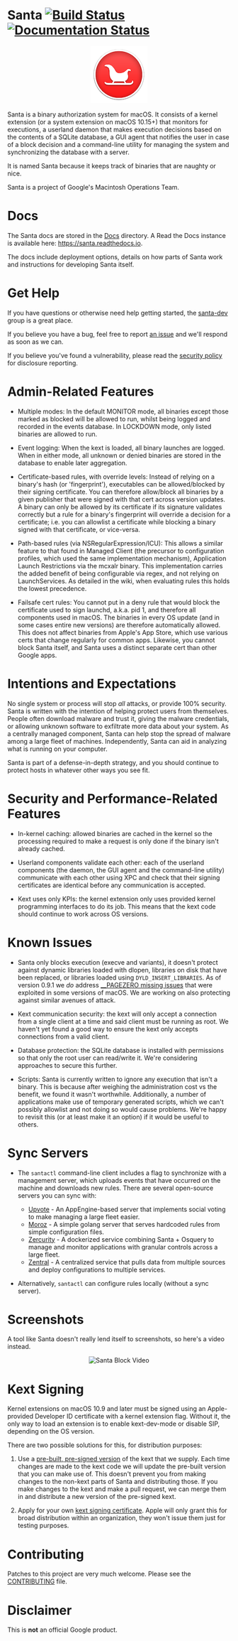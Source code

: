 # Santa [![Build Status][build-status-img]][build-status-link] [![Documentation Status][doc-status-img]][doc-status-link]

[build-status-img]: https://travis-ci.org/google/santa.png?branch=master
[build-status-link]: https://travis-ci.org/google/santa
[doc-status-img]: https://readthedocs.org/projects/santa/badge/?version=latest
[doc-status-link]: https://santa.readthedocs.io/en/latest/?badge=latest

<p align="center">
    <img src="./Source/santa/Resources/Images.xcassets/AppIcon.appiconset/santa-hat-icon-128.png" alt="Santa Icon" />
</p>

Santa is a binary authorization system for macOS. It consists of a kernel
extension (or a system extension on macOS 10.15+) that monitors for executions,
a userland daemon that makes execution decisions based on the contents of a
SQLite database, a GUI agent that notifies the user in case of a block decision
and a command-line utility for managing the system and synchronizing the
database with a server.

It is named Santa because it keeps track of binaries that are naughty or nice.

Santa is a project of Google's Macintosh Operations Team.

# Docs

The Santa docs are stored in the
[Docs](https://github.com/google/santa/blob/master/docs) directory. A Read the
Docs instance is available here: https://santa.readthedocs.io.

The docs include deployment options, details on how parts of Santa work and
instructions for developing Santa itself.

# Get Help

If you have questions or otherwise need help getting started,
the [santa-dev](https://groups.google.com/forum/#!forum/santa-dev) group is a
great place.

If you believe you have a bug, feel free to report [an
issue](https://github.com/google/santa/isues) and we'll respond as soon as we
can.

If you believe you've found a vulnerability, please read the
[security policy](https://github.com/google/santa/security/policy) for
disclosure reporting.

# Admin-Related Features

* Multiple modes: In the default MONITOR mode, all binaries except those marked
  as blocked will be allowed to run, whilst being logged and recorded in
  the events database. In LOCKDOWN mode, only listed binaries are allowed to
  run.

* Event logging: When the kext is loaded, all binary launches are logged.  When
  in either mode, all unknown or denied binaries are stored in the database to
  enable later aggregation.

* Certificate-based rules, with override levels: Instead of relying on a
  binary's hash (or 'fingerprint'), executables can be allowed/blocked by their
  signing certificate. You can therefore allow/block all binaries by a
  given publisher that were signed with that cert across version updates. A
  binary can only be allowed by its certificate if its signature validates
  correctly but a rule for a binary's fingerprint will override a decision for
  a certificate; i.e. you can allowlist a certificate while blocking a binary
  signed with that certificate, or vice-versa.

* Path-based rules (via NSRegularExpression/ICU): This allows a similar feature
  to that found in Managed Client (the precursor to configuration profiles,
  which used the same implementation mechanism), Application Launch
  Restrictions via the mcxalr binary. This implementation carries the added
  benefit of being configurable via regex, and not relying on LaunchServices.
  As detailed in the wiki, when evaluating rules this holds the lowest
  precedence.

* Failsafe cert rules: You cannot put in a deny rule that would block the
  certificate used to sign launchd, a.k.a. pid 1, and therefore all components
  used in macOS. The binaries in every OS update (and in some cases entire new
  versions) are therefore automatically allowed. This does not affect binaries
  from Apple's App Store, which use various certs that change regularly for
  common apps. Likewise, you cannot block Santa itself, and Santa uses a
  distinct separate cert than other Google apps.

# Intentions and Expectations

No single system or process will stop *all* attacks, or provide 100% security.
Santa is written with the intention of helping protect users from themselves.
People often download malware and trust it, giving the malware credentials, or
allowing unknown software to exfiltrate more data about your system. As a
centrally managed component, Santa can help stop the spread of malware among a
large fleet of machines. Independently, Santa can aid in analyzing what is
running on your computer.

Santa is part of a defense-in-depth strategy, and you should continue to
protect hosts in whatever other ways you see fit.

# Security and Performance-Related Features

* In-kernel caching: allowed binaries are cached in the kernel so the
  processing required to make a request is only done if the binary isn't
  already cached.

* Userland components validate each other: each of the userland components (the
  daemon, the GUI agent and the command-line utility) communicate with each
  other using XPC and check that their signing certificates are identical
  before any communication is accepted.

* Kext uses only KPIs: the kernel extension only uses provided kernel
  programming interfaces to do its job. This means that the kext code should
  continue to work across OS versions.

# Known Issues

* Santa only blocks execution (execve and variants), it doesn't protect against
  dynamic libraries loaded with dlopen, libraries on disk that have been
  replaced, or libraries loaded using `DYLD_INSERT_LIBRARIES`. As of version
  0.9.1 we *do* address [__PAGEZERO missing issues](b87482e) that were
  exploited in some versions of macOS. We are working on also protecting
  against similar avenues of attack.

* Kext communication security: the kext will only accept a connection from a
  single client at a time and said client must be running as root. We haven't
  yet found a good way to ensure the kext only accepts connections from a valid
  client.

* Database protection: the SQLite database is installed with permissions so
  that only the root user can read/write it. We're considering approaches to
  secure this further.

* Scripts: Santa is currently written to ignore any execution that isn't a
  binary. This is because after weighing the administration cost vs the
  benefit, we found it wasn't worthwhile. Additionally, a number of
  applications make use of temporary generated scripts, which we can't possibly
  allowlist and not doing so would cause problems. We're happy to revisit this
  (or at least make it an option) if it would be useful to others.

# Sync Servers

* The `santactl` command-line client includes a flag to synchronize with a
  management server, which uploads events that have occurred on the machine and
  downloads new rules. There are several open-source servers you can sync with:

    * [Upvote](https://github.com/google/upvote) - An AppEngine-based server
      that implements social voting to make managing a large fleet easier.
    * [Moroz](https://github.com/groob/moroz) - A simple golang server that
      serves hardcoded rules from simple configuration files.
    * [Zercurity](https://github.com/zercurity/zercurity) - A dockerized
      service combining Santa + Osquery to manage and monitor applications 
      with granular controls across a large fleet. 
    * [Zentral](https://github.com/zentralopensource/zentral/wiki) - A
      centralized service that pulls data from multiple sources and deploy
      configurations to multiple services.

* Alternatively, `santactl` can configure rules locally (without a sync
  server).

# Screenshots

A tool like Santa doesn't really lend itself to screenshots, so here's a video
instead.


<p align="center"> <img src="https://thumbs.gfycat.com/MadFatalAmphiuma-small.gif" alt="Santa Block Video" /> </p>

# Kext Signing
Kernel extensions on macOS 10.9 and later must be signed using an Apple-provided
Developer ID certificate with a kernel extension flag. Without it, the only way
to load an extension is to enable kext-dev-mode or disable SIP, depending on
the OS version.

There are two possible solutions for this, for distribution purposes:

1) Use a [pre-built, pre-signed
version](https://github.com/google/santa/releases) of the kext that we supply.
Each time changes are made to the kext code we will update the pre-built
version that you can make use of. This doesn't prevent you from making changes
to the non-kext parts of Santa and distributing those.  If you make changes to
the kext and make a pull request, we can merge them in and distribute a new
version of the pre-signed kext.

2) Apply for your own [kext signing
certificate](https://developer.apple.com/contact/kext/).  Apple will only grant
this for broad distribution within an organization, they won't issue them just
for testing purposes.

# Contributing
Patches to this project are very much welcome. Please see the
[CONTRIBUTING](https://github.com/google/santa/blob/master/CONTRIBUTING.md)
file.

# Disclaimer
This is **not** an official Google product.
